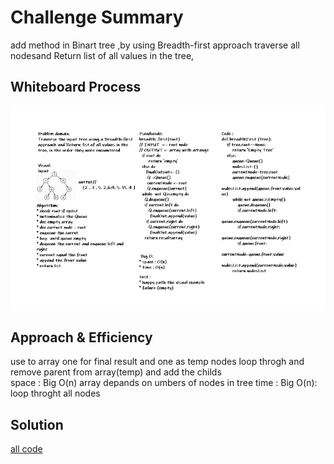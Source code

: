 # Challenge Summary
<!-- Description of the challenge -->
add method in Binart tree ,by using Breadth-first approach traverse all nodesand Return list of all values in the tree, 

## Whiteboard Process
<!-- Embedded whiteboard image -->
![Breadth-first](/img/WhiteBoardCC17.PNG)
## Approach & Efficiency
<!-- What approach did you take? Why? What is the Big O space/time for this approach? -->
use to array one for final result and one as temp nodes 
loop throgh and remove parent from array(temp) and add the childs   
space : Big O(n) array depands on umbers of nodes in tree
time : Big O(n): loop throght all nodes
## Solution
<!-- Show how to run your code, and examples of it in action -->
[all code](tree.py)
